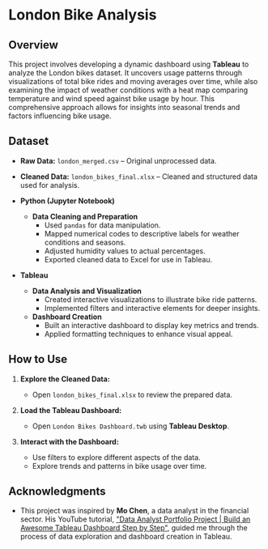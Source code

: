 # London Bike Analysis

## Overview

This project involves developing a dynamic dashboard using **Tableau** to analyze the London bikes dataset. It uncovers usage patterns through visualizations of total bike rides and moving averages over time, while also examining the impact of weather conditions with a heat map comparing temperature and wind speed against bike usage by hour. This comprehensive approach allows for insights into seasonal trends and factors influencing bike usage.

## Dataset

- **Raw Data:** `london_merged.csv` – Original unprocessed data.
- **Cleaned Data:** `london_bikes_final.xlsx` – Cleaned and structured data used for analysis.

- **Python (Jupyter Notebook)**
  - **Data Cleaning and Preparation**
    - Used `pandas` for data manipulation.
    - Mapped numerical codes to descriptive labels for weather conditions and seasons.
    - Adjusted humidity values to actual percentages.
    - Exported cleaned data to Excel for use in Tableau.

- **Tableau**
  - **Data Analysis and Visualization**
    - Created interactive visualizations to illustrate bike ride patterns.
    - Implemented filters and interactive elements for deeper insights.
  - **Dashboard Creation**
    - Built an interactive dashboard to display key metrics and trends.
    - Applied formatting techniques to enhance visual appeal.
 
## How to Use

1. **Explore the Cleaned Data:**
   - Open `london_bikes_final.xlsx` to review the prepared data.

2. **Load the Tableau Dashboard:**
   - Open `London Bikes Dashboard.twb` using **Tableau Desktop**.

3. **Interact with the Dashboard:**
   - Use filters to explore different aspects of the data.
   - Explore trends and patterns in bike usage over time.

## Acknowledgments

- This project was inspired by **Mo Chen**, a data analyst in the financial sector. His YouTube tutorial, ["Data Analyst Portfolio Project | Build an Awesome Tableau Dashboard Step by Step"](https://www.youtube.com/watch?v=nl9eZl1IOKI), guided me through the process of data exploration and dashboard creation in Tableau.






